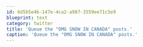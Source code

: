 ```yaml
---
id: 6d5b5e4b-147e-4ca2-a987-3559ee71c5e9
blueprint: text
category: twitter
title: 'Queue the "OMG SNOW IN CANADA" posts.'
caption: 'Queue the "OMG SNOW IN CANADA" posts.'
---
```


